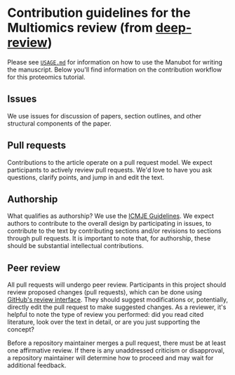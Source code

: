 # Contribution guidelines for the Multiomics review (from [deep-review](https://github.com/greenelab/deep-review/edit/master/CONTRIBUTING.md))

Please see [`USAGE.md`](USAGE.md) for information on how to use the Manubot for writing the manuscript.
Below you'll find information on the contribution workflow for this proteomics tutorial.

## Issues

We use issues for discussion of papers, section outlines, and other structural components of the paper.

## Pull requests

Contributions to the article operate on a pull request model.
We expect participants to actively review pull requests.
We'd love to have you ask questions, clarify points, and jump in and edit the text.

## Authorship

What qualifies as authorship?
We use the [ICMJE Guidelines](http://www.icmje.org/recommendations/browse/roles-and-responsibilities/defining-the-role-of-authors-and-contributors.html).
We expect authors to contribute to the overall design by participating in issues, to contribute to the text by contributing sections and/or revisions to sections through pull requests.
It is important to note that, for authorship, these should be substantial intellectual contributions.

## Peer review

All pull requests will undergo peer review.
Participants in this project should review proposed changes (pull requests), which can be done using [GitHub's review interface](https://help.github.com/articles/about-pull-request-reviews/ "GitHub: about pull request reviews").
They should suggest modifications or, potentially, directly edit the pull request to make suggested changes.
As a reviewer, it's helpful to note the type of review you performed:
did you read cited literature, look over the text in detail, or are you just supporting the concept?

Before a repository maintainer merges a pull request, there must be at least one affirmative review.
If there is any unaddressed criticism or disapproval, a repository maintainer will determine how to proceed and may wait for additional feedback.
